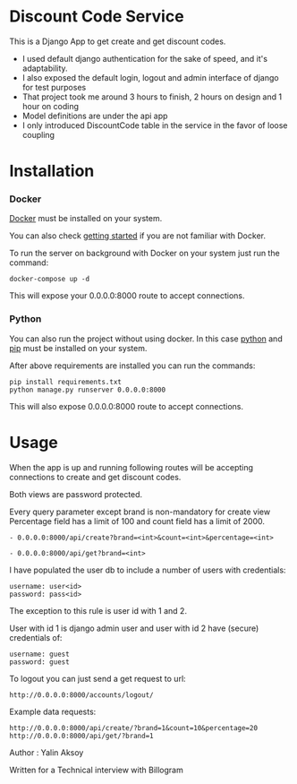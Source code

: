 # Discount Code Service

This is a Django App to get create and get discount codes.
- I used default django authentication for the sake of speed, and it's adaptability.
- I also exposed the default login, logout and admin interface of django for test purposes
- That project took me around 3 hours to finish, 2 hours on design and 1 hour on coding
- Model definitions are under the api app
- I only introduced DiscountCode table in the service in the favor of loose coupling

# Installation

### Docker ###

[Docker](https://www.docker.com/) must be installed on your system.

You can also check [getting started](https://www.docker.com/get-started) if you are not familiar with Docker.

To run the server on background with Docker on your system just run the command:
```
docker-compose up -d
```
This will expose your 0.0.0.0:8000 route to accept connections.
### Python ###
You can also run the project without using docker.
In this case [python](https://www.python.org/) and [pip](https://pypi.org/project/pip/) must be installed on your system.

After above requirements are installed you can run the commands:
```
pip install requirements.txt
python manage.py runserver 0.0.0.0:8000
```
This will also expose 0.0.0.0:8000 route to accept connections.


# Usage
When the app is up and running following routes will be accepting connections to create and get discount codes.

Both views are password protected.

Every query parameter except brand is non-mandatory for create view
Percentage field has a limit of 100 and count field has a limit of 2000.
```
- 0.0.0.0:8000/api/create?brand=<int>&count=<int>&percentage=<int>
```

```
- 0.0.0.0:8000/api/get?brand=<int>
```


I have populated the user db to include a number of users with credentials:
```
username: user<id> 
password: pass<id>
```
The exception to this rule is user id with 1 and 2.

User with id 1 is django admin user and user with id 2 have (secure) credentials of:
```
username: guest
password: guest
```
To logout you can just send a get request to url:
```
http://0.0.0.0:8000/accounts/logout/
```

Example data requests:
```
http://0.0.0.0:8000/api/create/?brand=1&count=10&percentage=20
http://0.0.0.0:8000/api/get/?brand=1
```

Author : Yalin Aksoy

Written for a Technical interview with Billogram
